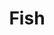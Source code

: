 ---
pid: LS101
title: Fish
location_transcription: 2110 Green St.
zipcode: '19130'
outside_phl: 
neighborhood: Art Museum,Francisville
age: '10'
age_range: 6-13
instagram: 
image_file_name: LS_101.jpg
proposal_transcription: 
topic: Animals
topic_summary: '0'
type: Other No Form
keywords_other: 
credit: Stanley
image_labels: 
twitter: 
facebook: 
permalink: "/monuments/ls101/"
layout: item-page
---